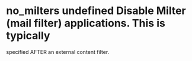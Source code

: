 # no_milters undefined Disable Milter (mail filter) applications. This is typically
specified AFTER an external content filter. 